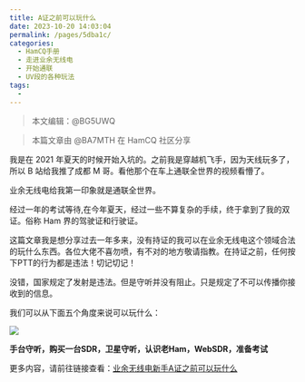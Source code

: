```yaml
---
title: A证之前可以玩什么
date: 2023-10-20 14:03:04
permalink: /pages/5dba1c/
categories:
  - HamCQ手册
  - 走进业余无线电
  - 开始通联
  - UV段的各种玩法
tags:
  - 
---
```

> 本文编辑：@BG5UWQ

> 本篇文章由 @BA7MTH 在 HamCQ 社区分享

我是在 2021 年夏天的时候开始入坑的。之前我是穿越机飞手，因为天线玩多了，所以 B 站给我推了成都 M 哥。看他那个在车上通联全世界的视频看懵了。

业余无线电给我第一印象就是通联全世界。

经过一年的考试等待,在今年夏天，经过一些不算复杂的手续，终于拿到了我的双证。俗称 Ham 界的驾驶证和行驶证。

这篇文章我是想分享过去一年多来，没有持证的我可以在业余无线电这个领域合法的玩什么东西。各位大佬不喜勿喷，有不对的地方敬请指教。在持证之前，任何按下PTT的行为都是违法！切记切记！

没错，国家规定了发射是违法。但是守听并没有阻止。只是规定了不可以传播你接收到的信息。

我们可以从下面五个角度来说可以玩什么：  

![](/img/0201/1_01.png)

**手台守听，购买一台SDR，卫星守听，认识老Ham，WebSDR，准备考试**

更多内容，请前往链接查看：[业余无线电新手A证之前可以玩什么](https://forum.hamcq.cn/d/83)
